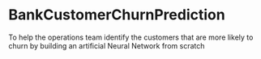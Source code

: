 # BankCustomerChurnPrediction
To help the operations team identify the customers that are more likely to churn by building an artificial Neural Network from scratch
